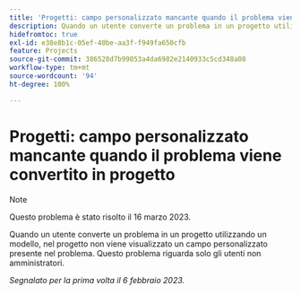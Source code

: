 ```yaml
---
title: 'Progetti: campo personalizzato mancante quando il problema viene convertito in progetto'
description: Quando un utente converte un problema in un progetto utilizzando un modello, nel progetto non viene visualizzato un campo personalizzato presente nel problema. Questo problema riguarda solo gli utenti non amministratori.
hidefromtoc: true
exl-id: e38e8b1c-05ef-40be-aa3f-f949fa650cfb
feature: Projects
source-git-commit: 386528d7b99053a4da6982e2140933c5cd348a08
workflow-type: tm+mt
source-wordcount: '94'
ht-degree: 100%

---
```


# Progetti: campo personalizzato mancante quando il problema viene convertito in progetto

>[!NOTE]
>
>Questo problema è stato risolto il 16 marzo 2023.

Quando un utente converte un problema in un progetto utilizzando un modello, nel progetto non viene visualizzato un campo personalizzato presente nel problema. Questo problema riguarda solo gli utenti non amministratori.

_Segnalato per la prima volta il 6 febbraio 2023._
